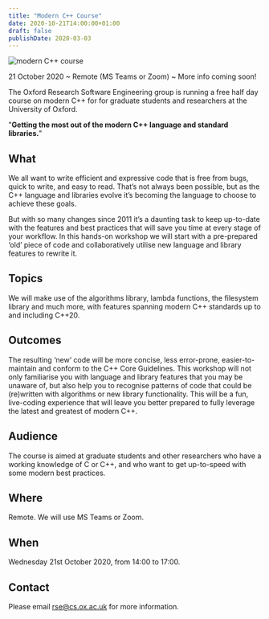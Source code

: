 ```yaml
---
title: "Modern C++ Course"
date: 2020-10-21T14:00:00+01:00
draft: false
publishDate: 2020-03-03
---
```


![modern C++ course](/images/events/modern_cpp_course_1080.jpg "modern C++ course")

21 October 2020 ~ Remote (MS Teams or Zoom) ~ More info coming soon!

The Oxford Research Software Engineering group is running a free half day course on modern C++ for for graduate students and researchers at the University of Oxford.

"**Getting the most out of the modern C++ language and standard libraries.**"

## What

We all want to write efficient and expressive code that is free from bugs, quick to write, and easy to read. That’s not always been possible, but as the C++ language and libraries evolve it’s becoming the language to choose to achieve these goals.

But with so many changes since 2011 it’s a daunting task to keep up-to-date with the features and best practices that will save you time at every stage of your workflow. In this hands-on workshop we will start with a pre-prepared ‘old’ piece of code and collaboratively utilise new language and library features to rewrite it.

## Topics

We will make use of the algorithms library, lambda functions, the filesystem library and much more, with features spanning modern C++ standards up to and including C++20.

## Outcomes

The resulting ‘new’ code will be more concise, less error-prone, easier-to-maintain and conform to the C++ Core Guidelines. This workshop will not only familiarise you with language and library features that you may be unaware of, but also help you to recognise patterns of code that could be (re)written with algorithms or new library functionality. This will be a fun, live-coding experience that will leave you better prepared to fully leverage the latest and greatest of modern C++.

## Audience

The course is aimed at graduate students and other researchers who have a working knowledge of C or C++, and who want to get up-to-speed with some modern best practices.

## Where

Remote. We will use MS Teams or Zoom.

## When

Wednesday 21st October 2020, from 14:00 to 17:00.

## Contact

Please email rse@cs.ox.ac.uk for more information.
